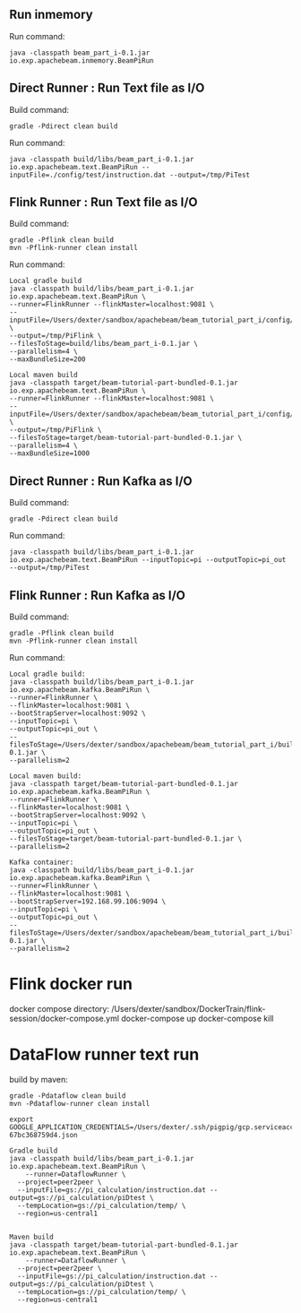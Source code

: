 ## Run inmemory
Run command:
```
java -classpath beam_part_i-0.1.jar io.exp.apachebeam.inmemory.BeamPiRun
```

## Direct Runner : Run Text file as I/O
Build command:
```
gradle -Pdirect clean build
```
Run command:
```
java -classpath build/libs/beam_part_i-0.1.jar io.exp.apachebeam.text.BeamPiRun --inputFile=./config/test/instruction.dat --output=/tmp/PiTest
```

## Flink Runner : Run Text file as I/O
Build command:
```
gradle -Pflink clean build
mvn -Pflink-runner clean install
```
Run command:
```
Local gradle build
java -classpath build/libs/beam_part_i-0.1.jar io.exp.apachebeam.text.BeamPiRun \
--runner=FlinkRunner --flinkMaster=localhost:9081 \
--inputFile=/Users/dexter/sandbox/apachebeam/beam_tutorial_part_i/config/test/instruction.dat \
--output=/tmp/PiFlink \
--filesToStage=build/libs/beam_part_i-0.1.jar \
--parallelism=4 \
--maxBundleSize=200

Local maven build
java -classpath target/beam-tutorial-part-bundled-0.1.jar io.exp.apachebeam.text.BeamPiRun \
--runner=FlinkRunner --flinkMaster=localhost:9081 \
--inputFile=/Users/dexter/sandbox/apachebeam/beam_tutorial_part_i/config/test/instruction.dat \
--output=/tmp/PiFlink \
--filesToStage=target/beam-tutorial-part-bundled-0.1.jar \
--parallelism=4 \
--maxBundleSize=1000
```

## Direct Runner : Run Kafka as I/O
Build command:
```
gradle -Pdirect clean build
```
Run command:
```
java -classpath build/libs/beam_part_i-0.1.jar io.exp.apachebeam.text.BeamPiRun --inputTopic=pi --outputTopic=pi_out --output=/tmp/PiTest
```

## Flink Runner : Run Kafka as I/O
Build command:
```
gradle -Pflink clean build
mvn -Pflink-runner clean install

```
Run command:
```
Local gradle build:
java -classpath build/libs/beam_part_i-0.1.jar io.exp.apachebeam.kafka.BeamPiRun \
--runner=FlinkRunner \
--flinkMaster=localhost:9081 \
--bootStrapServer=localhost:9092 \
--inputTopic=pi \
--outputTopic=pi_out \
--filesToStage=/Users/dexter/sandbox/apachebeam/beam_tutorial_part_i/build/libs/beam_part_i-0.1.jar \
--parallelism=2

Local maven build:
java -classpath target/beam-tutorial-part-bundled-0.1.jar io.exp.apachebeam.kafka.BeamPiRun \
--runner=FlinkRunner \
--flinkMaster=localhost:9081 \
--bootStrapServer=localhost:9092 \
--inputTopic=pi \
--outputTopic=pi_out \
--filesToStage=target/beam-tutorial-part-bundled-0.1.jar \
--parallelism=2

Kafka container:
java -classpath build/libs/beam_part_i-0.1.jar io.exp.apachebeam.kafka.BeamPiRun \
--runner=FlinkRunner \
--flinkMaster=localhost:9081 \
--bootStrapServer=192.168.99.106:9094 \
--inputTopic=pi \
--outputTopic=pi_out \
--filesToStage=/Users/dexter/sandbox/apachebeam/beam_tutorial_part_i/build/libs/beam_part_i-0.1.jar \
--parallelism=2
```

# Flink docker run
docker compose directory:
/Users/dexter/sandbox/DockerTrain/flink-session/docker-compose.yml
docker-compose up
docker-compose kill

# DataFlow runner text run
build by maven:
```
gradle -Pdataflow clean build
mvn -Pdataflow-runner clean install
```

```
export GOOGLE_APPLICATION_CREDENTIALS=/Users/dexter/.ssh/pigpig/gcp.serviceacct.peer2peer-67bc368759d4.json

Gradle build
java -classpath build/libs/beam_part_i-0.1.jar io.exp.apachebeam.text.BeamPiRun \
	--runner=DataflowRunner \
  --project=peer2peer \
  --inputFile=gs://pi_calculation/instruction.dat --output=gs://pi_calculation/piDtest \
  --tempLocation=gs://pi_calculation/temp/ \
  --region=us-central1 


Maven build
java -classpath target/beam-tutorial-part-bundled-0.1.jar io.exp.apachebeam.text.BeamPiRun \
	--runner=DataflowRunner \
  --project=peer2peer \
  --inputFile=gs://pi_calculation/instruction.dat --output=gs://pi_calculation/piDtest \
  --tempLocation=gs://pi_calculation/temp/ \
  --region=us-central1 
```

